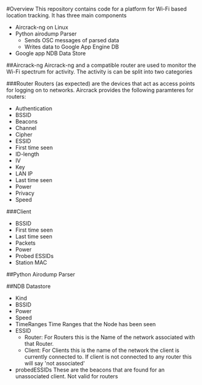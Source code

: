 #Overview
This repository contains code for a platform for Wi-Fi based location tracking. It has three main components

* Aircrack-ng on Linux
* Python airodump Parser
	* Sends OSC messages of parsed data
	* Writes data to Google App Engine DB
* Google app NDB Data Store

##Aircrack-ng
Aircrack-ng and a compatible router are used to monitor the Wi-Fi spectrum for activity. The activity is can be split into two categories

###Router
Routers (as expected) are the devices that act as access points for logging on to networks.
 Aircrack provides the following paramteres for routers:

 * Authentication
 * BSSID
 * Beacons
 * Channel
 * Cipher
 * ESSID
 * First time seen
 * ID-length
 * IV
 * Key
 * LAN IP
 * Last time seen
 * Power
 * Privacy
 * Speed

###Client

* BSSID
* First time seen
* Last time seen
* Packets
* Power
* Probed ESSIDs
* Station MAC

##Python Airodump Parser

##NDB Datastore

 - Kind
 - BSSID
 - Power
 - Speed
 - TimeRanges
 	Time Ranges that the Node has been seen
 - ESSID
 	- Router: For Routers this is the Name of the network associated with that Router.
 	- Client: For Clients this is the name of the network the client is currently connected to. If client is not connected to any router this will say 'not associated'
 - probedESSIDs
 	These are the beacons that are found for an unassociated client. Not valid for routers
